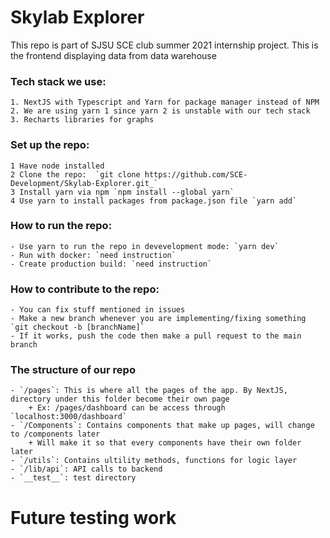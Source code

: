 # Skylab Explorer
This repo is part of SJSU SCE club summer 2021 internship project. This is the frontend displaying data from data warehouse
### Tech stack we use:
    1. NextJS with Typescript and Yarn for package manager instead of NPM
    2. We are using yarn 1 since yarn 2 is unstable with our tech stack
    3. Recharts libraries for graphs
### Set up the repo:
    1 Have node installed
    2 Clone the repo:  `git clone https://github.com/SCE-Development/Skylab-Explorer.git_`
    3 Install yarn via npm `npm install --global yarn`
    4 Use yarn to install packages from package.json file `yarn add`
### How to run the repo:
    - Use yarn to run the repo in devevelopment mode: `yarn dev`
    - Run with docker: `need instruction`
    - Create production build: `need instruction`
### How to contribute to the repo:
    - You can fix stuff mentioned in issues
    - Make a new branch whenever you are implementing/fixing something `git checkout -b [branchName]`
    - If it works, push the code then make a pull request to the main branch
### The structure of our repo
    - `/pages`: This is where all the pages of the app. By NextJS, directory under this folder become their own page
        + Ex: /pages/dashboard can be access through `localhost:3000/dashboard`
    - `/Components`: Contains components that make up pages, will change to /components later
        + Will make it so that every components have their own folder later
    - `/utils`: Contains ultility methods, functions for logic layer
    - `/lib/api`: API calls to backend
    - `__test__`: test directory
    
# Future testing work


